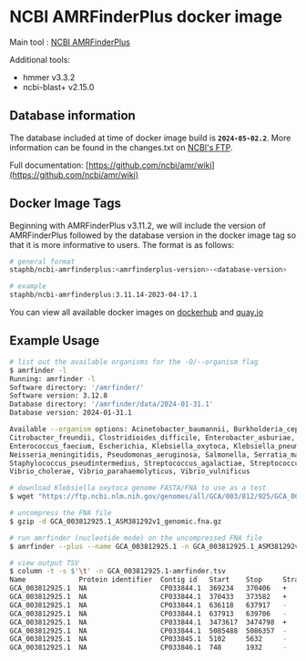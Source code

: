 # NCBI AMRFinderPlus docker image

Main tool : [NCBI AMRFinderPlus](https://github.com/ncbi/amr)

Additional tools:

- hmmer v3.3.2
- ncbi-blast+ v2.15.0

## Database information

The database included at time of docker image build is **`2024-05-02.2`**. More information can be found in the changes.txt on [NCBI's FTP]([https://ftp.ncbi.nlm.nih.gov/pathogen/Antimicrobial_resistance/AMRFinderPlus/database/3.12/2024-01-31.1/changelog.txt](https://ftp.ncbi.nlm.nih.gov/pathogen/Antimicrobial_resistance/AMRFinderPlus/database/3.12/2024-05-02.2/changelog.txt)).

Full documentation: [https://github.com/ncbi/amr/wiki](https://github.com/ncbi/amr/wiki)

## Docker Image Tags

Beginning with AMRFinderPlus v3.11.2, we will include the version of AMRFinderPlus followed by the database version in the docker image tag so that it is more informative to users. The format is as follows:

```bash
# general format
staphb/ncbi-amrfinderplus:<amrfinderplus-version>-<database-version>

# example
staphb/ncbi-amrfinderplus:3.11.14-2023-04-17.1
```

You can view all available docker images on [dockerhub](https://hub.docker.com/r/staphb/ncbi-amrfinderplus/tags) and [quay.io](https://quay.io/repository/staphb/ncbi-amrfinderplus?tab=tags)

## Example Usage

```bash
# list out the available organisms for the -O/--organism flag
$ amrfinder -l
Running: amrfinder -l
Software directory: '/amrfinder/'
Software version: 3.12.8
Database directory: '/amrfinder/data/2024-01-31.1'
Database version: 2024-01-31.1

Available --organism options: Acinetobacter_baumannii, Burkholderia_cepacia, Burkholderia_pseudomallei, Campylobacter, 
Citrobacter_freundii, Clostridioides_difficile, Enterobacter_asburiae, Enterobacter_cloacae, Enterococcus_faecalis, 
Enterococcus_faecium, Escherichia, Klebsiella_oxytoca, Klebsiella_pneumoniae, Neisseria_gonorrhoeae, 
Neisseria_meningitidis, Pseudomonas_aeruginosa, Salmonella, Serratia_marcescens, Staphylococcus_aureus, 
Staphylococcus_pseudintermedius, Streptococcus_agalactiae, Streptococcus_pneumoniae, Streptococcus_pyogenes, 
Vibrio_cholerae, Vibrio_parahaemolyticus, Vibrio_vulnificus

# download Klebsiella oxytoca genome FASTA/FNA to use as a test
$ wget "https://ftp.ncbi.nlm.nih.gov/genomes/all/GCA/003/812/925/GCA_003812925.1_ASM381292v1/GCA_003812925.1_ASM381292v1_genomic.fna.gz" 

# uncompress the FNA file
$ gzip -d GCA_003812925.1_ASM381292v1_genomic.fna.gz  

# run amrfinder (nucleotide mode) on the uncompressed FNA file
$ amrfinder --plus --name GCA_003812925.1 -n GCA_003812925.1_ASM381292v1_genomic.fna -O Klebsiella_oxytoca -o GCA_003812925.1-amrfinder.tsv

# view output TSV
$ column -t -s $'\t' -n GCA_003812925.1-amrfinder.tsv
Name             Protein identifier  Contig id   Start    Stop     Strand  Gene symbol  Sequence name                                                      Scope  Element type  Element subtype  Class               Subclass                         Method   Target length  Reference sequence length  % Coverage of reference sequence  % Identity to reference sequence  Alignment length  Accession of closest sequence  Name of closest sequence                                           HMM id  HMM description
GCA_003812925.1  NA                  CP033844.1  369234   370406   +       oqxA         multidrug efflux RND transporter periplasmic adaptor subunit OqxA  core   AMR           AMR              PHENICOL/QUINOLONE  PHENICOL/QUINOLONE               BLASTX   391            391                        100.00                            90.79                             391               WP_002914189.1                 multidrug efflux RND transporter periplasmic adaptor subunit OqxA  NA      NA
GCA_003812925.1  NA                  CP033844.1  370433   373582   +       oqxB         multidrug efflux RND transporter permease subunit OqxB             core   AMR           AMR              PHENICOL/QUINOLONE  PHENICOL/QUINOLONE               BLASTX   1050           1050                       100.00                            96.86                             1050              WP_023323140.1                 multidrug efflux RND transporter permease subunit OqxB15           NA      NA
GCA_003812925.1  NA                  CP033844.1  636118   637917   -       ybtQ         yersiniabactin ABC transporter ATP-binding/permease protein YbtQ   plus   VIRULENCE     VIRULENCE        NA                  NA                               BLASTX   600            600                        100.00                            89.17                             600               AAC69584.1                     yersiniabactin ABC transporter ATP-binding/permease protein YbtQ   NA      NA
GCA_003812925.1  NA                  CP033844.1  637913   639706   -       ybtP         yersiniabactin ABC transporter ATP-binding/permease protein YbtP   plus   VIRULENCE     VIRULENCE        NA                  NA                               BLASTX   598            600                        99.67                             89.30                             598               CAA21388.1                     yersiniabactin ABC transporter ATP-binding/permease protein YbtP   NA      NA
GCA_003812925.1  NA                  CP033844.1  3473617  3474798  +       emrD         multidrug efflux MFS transporter EmrD                              plus   AMR           AMR              EFFLUX              EFFLUX                           BLASTX   394            394                        100.00                            94.16                             394               ACN65732.1                     multidrug efflux MFS transporter EmrD                              NA      NA
GCA_003812925.1  NA                  CP033844.1  5085488  5086357  -       blaOXY-2-1   extended-spectrum class A beta-lactamase OXY-2-1                   core   AMR           AMR              BETA-LACTAM         CEPHALOSPORIN                    ALLELEX  290            290                        100.00                            100.00                            290               WP_032727905.1                 extended-spectrum class A beta-lactamase OXY-2-1                   NA      NA
GCA_003812925.1  NA                  CP033845.1  5102     5632     -       ant(2'')-Ia  aminoglycoside nucleotidyltransferase ANT(2'')-Ia                  core   AMR           AMR              AMINOGLYCOSIDE      GENTAMICIN/KANAMYCIN/TOBRAMYCIN  BLASTX   177            177                        100.00                            98.31                             177               WP_000381803.1                 aminoglycoside nucleotidyltransferase ANT(2'')-Ia                  NA      NA
GCA_003812925.1  NA                  CP033846.1  748      1932     -       tet(39)      tetracycline efflux MFS transporter Tet(39)                        core   AMR           AMR              TETRACYCLINE        TETRACYCLINE                     EXACTX   395            395                        100.00                            100.00                            395               WP_004856455.1                 tetracycline efflux MFS transporter Tet(39)
```

